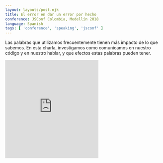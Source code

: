 ```yaml
---
layout: layouts/post.njk
title: El error en dar un error por hecho
conference: JSConf Colombia, Medellín 2018
language: Spanish
tags: [ 'conference', 'speaking', 'jsconf' ]
---
```

Las palabras que utilizamos frecuentemente tienen más impacto de lo que sabemos. En esta charla, investigamos como comunicamos en nuestro código y en nuestro hablar, y que efectos estas palabras pueden tener.

<iframe height="315" src="https://www.youtube.com/embed/4UIFX3bR3LE" frameborder="0" allow="accelerometer; autoplay; encrypted-media; gyroscope; picture-in-picture" allowfullscreen></iframe>